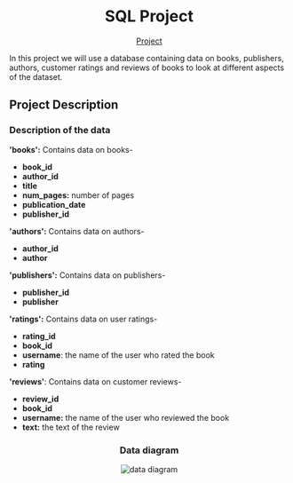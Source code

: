 <h1 align="center">SQL Project</h1>
<p align="center">
 <a href="https://nbviewer.org/github/KarenMitlin/Portfolio-Practicum-Projects/blob/main/Analyzing%20AB%20Tests/AB%20Testing.ipynb">Project</a><br>
</p>
In this project we will use a database containing data on books, publishers, authors, customer ratings and reviews of books to look at different aspects of the dataset.
<h2>Project Description</h2>
<h3>Description of the data</h3>
<b>'books':</b> Contains data on books-

- <b>book_id</b>
- <b>author_id
- title
- num_pages:</b> number of pages
- <b>publication_date
- publisher_id</b>

<b>'authors':</b> Contains data on authors-
- <b>author_id
- author</b>

<b>'publishers':</b> Contains data on publishers-
- <b>publisher_id
- publisher</b>

<b>'ratings':</b> Contains data on user ratings-
- <b>rating_id
- book_id
- username</b>: the name of the user who rated the book
- <b>rating</b>

<b>'reviews'</b>: Contains data on customer reviews-
- <b>review_id
- book_id
- username:</b> the name of the user who reviewed the book
- <b>text:</b> the text of the review

<h3 align="center">Data diagram</h3>
<p align="center">
<img src="https://pictures.s3.yandex.net/resources/Untitled_-_2020-07-02T142019.920_1593688954.png" alt="data diagram"></p>
